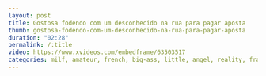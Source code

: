 ```yaml
---
layout: post
title: Gostosa fodendo com um desconhecido na rua para pagar aposta
thumb: gostosa-fodendo-com-um-desconhecido-na-rua-para-pagar-aposta
duration: "02:28"
permalink: /:title
video: https://www.xvideos.com/embedframe/63503517
categories: milf, amateur, french, big-ass, little, angel, reality, francaise, salope, defi, tatoo, intense, oral-creampie, hard-sex, gros-cul, ejac-faciale, baise-hard, mym, littleangel84, cycliste
---
```

